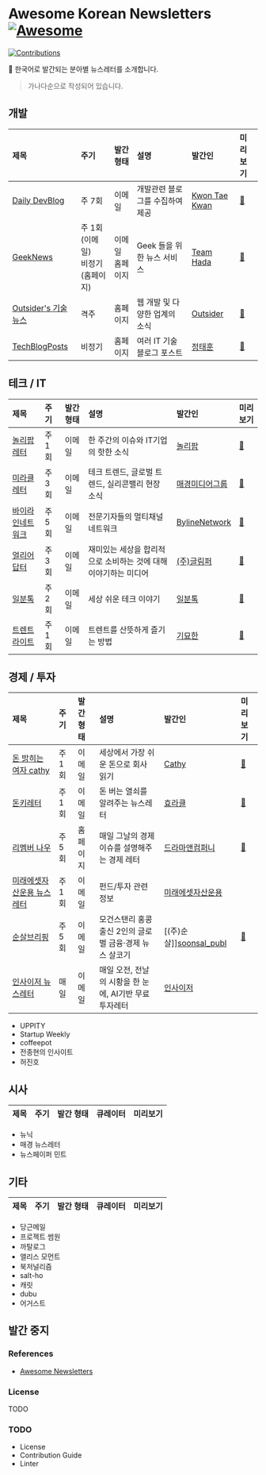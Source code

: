 # Awesome Korean Newsletters [![Awesome](https://awesome.re/badge-flat2.svg)](https://awesome.re)

[![Contributions](https://img.shields.io/badge/contibutions-welcome-1abc9c.svg)](https://shields.io/)

📰 한국어로 발간되는 분아별 뉴스레터를 소개합니다.

> 가나다순으로 작성되어 있습니다.

## 개발

| 제목                             | 주기                                    | 발간 형태             | 설명                            | 발간인                        | 미리보기                |
| :------------------------------- | :-------------------------------------- | :-------------------- | :------------------------------ | :---------------------------- | :---------------------- |
| [Daily DevBlog][devblog]         | 주 7회                                  | 이메일                | 개발관련 블로그를 수집하여 제공 | [Kwon Tae Kwan][devblog_publ] | [🔗][devblog_prvw]       |
| [GeekNews][geek]                 | 주 1회 (이메일) <br/> 비정기 (홈페이지) | 이메일 <br/> 홈페이지 | Geek 들을 위한 뉴스 서비스      | [Team Hada][geek_publ]        | [🔗][geek_prvw]          |
| [Outsider's 기술 뉴스][outsider] | 격주                                    | 홈페이지              | 웹 개발 및 다양한 업계의 소식   | [Outsider][outsider_publ]     | [🔗][outsider_prvw]      |
| [TechBlogPosts][techblogposts]   | 비정기                                  | 홈페이지              | 여러 IT 기술 블로그 포스트      | [정태훈][techblogposts_publ]  | [🔗][techblogposts_prvw] |


[devblog]: http://daily-devblog.com/
[devblog_publ]: https://taetaetae.github.io/
[devblog_prvw]: http://daily-devblog.com/archive

[geek]: https://news.hada.io/
[geek_publ]: https://hada.io/team
[geek_prvw]: https://news.hada.io/

[outsider]: https://blog.outsider.ne.kr/category/Newsletter
[outsider_publ]: https://twitter.com/outsideris
[outsider_prvw]: https://blog.outsider.ne.kr/1536?category=38

[techblogposts]: https://techblogposts.com/
[techblogposts_publ]: https://jthcast.dev/
[techblogposts_prvw]: https://techblogposts.com/

## 테크 / IT

| 제목                       | 주기   | 발간 형태 | 설명                                                            | 발간인                         | 미리보기             |
| :------------------------- | :----- | :-------- | :-------------------------------------------------------------- | :----------------------------- | :------------------- |
| [놀리팝레터][knowllipop]   | 주 1회 | 이메일    | 한 주간의 이슈와 IT기업의 핫한 소식                             | [놀리팝][knowllipop_publ]      | [🔗][knowllipop_prvw] |
| [미라클레터][miracle]      | 주 3회 | 이메일    | 테크 트렌드, 글로벌 트렌드, 실리콘밸리 현장 소식                | [매경미디어그룹][miracle_publ] | [🔗][miracle_prvw]    |
| [바이라인네트워크][byline] | 주 5회 | 이메일    | 전문기자들의 멀티채널네트워크                                   | [BylineNetwork][byline_publ]   | [🔗][byline_prvw]     |
| [얼리어답터][early]        | 주 3회 | 이메일    | 재미있는 세상을 합리적으로 소비하는 것에 대해 이야기하는 미디어 | [(주)글림퍼][early_publ]       | [🔗][early_prvw]      |
| [일분톡][ilbuntok]         | 주 2회 | 이메일    | 세상 쉬운 테크 이야기                                           | [일분톡][ilbuntok_publ]        | [🔗][ilbuntok_prvw]   |
| [트렌트라이트][trendlite]  | 주 1회 | 이메일    | 트렌트를 산뜻하게 즐기는 방법                                   | [기묘한][trendlite_publ]       | [🔗][trendlite_prvw]  |

[knowllipop]: https://page.stibee.com/subscriptions/95801
[knowllipop_publ]: http://knowllipop.com/
[knowllipop_prvw]: https://page.stibee.com/archives/95801

[miracle]: https://page.stibee.com/subscriptions/33271
[miracle_publ]: https://m.mk.co.kr/intro/
[miracle_prvw]: https://mirakle.mk.co.kr/list.php?sc=51800017

[byline]: https://byline.network/newsletter/
[byline_publ]: https://byline.network/
[byline_prvw]: https://us18.campaign-archive.com/home/?u=bedb3ad13e513e25afa719b73&id=81db217913

[early]: http://www.earlyadopter.co.kr/
[early_publ]: http://www.earlyadopter.co.kr/
[early_prvw]: http://www.earlyadopter.co.kr/

[ilbuntok]: https://ilbuntok.com/
[ilbuntok_publ]: https://ilbuntok.com/
[ilbuntok_prvw]: https://us4.campaign-archive.com/home/?u=fac734f2470934a937f9d902c&id=0fd8d1e102

[trendlite]: https://page.stibee.com/subscriptions/41037
[trendlite_publ]: https://brunch.co.kr/@trendlite
[trendlite_prvw]: https://page.stibee.com/archives/41037

## 경제 / 투자

| 제목                                | 주기   | 발간 형태 | 설명                                                    | 발간인                          | 미리보기           |
| :---------------------------------- | :----- | :-------- | :------------------------------------------------------ | :------------------------------ | :----------------- |
| [돈 밝히는 여자 cathy][cathy]       | 주 1회 | 이메일    | 세상에서 가장 쉬운 돈으로 회사 읽기                     | [Cathy][cathy_publ]             | [🔗][cathy_prvw]    |
| [돈키레터][donkey]                  | 주 1회 | 이메일    | 돈 버는 열쇠를 알려주는 뉴스레터                        | [효라클][donkey_publ]           | [🔗][donkey_prvw]   |
| [리멤버 나우][remember]             | 주 5회 | 홈페이지  | 매일 그날의 경제 이슈를 설명해주는 경제 레터            | [드라마앤컴퍼니][remember_publ] | [🔗][remember_prvw] |
| [미래에셋자산운용 뉴스레터][donkey] | 주 1회 | 이메일    | 펀드/투자 관련 정보                                     | [미래에셋자산운용][mirae_publ]  |                    |
| [순살브리핑][soonsal]               | 주 5회 | 이메일    | 모건스탠리 홍콩 출신 2인의 글로벌 금융·경제 뉴스 살코기 | [(주)순살]][soonsal_publ]       | [🔗][soonsal_prvw]  |
| [인사이저 뉴스레터][incizor]        | 매일   | 이메일    | 매일 오전, 전날의 시황을 한 눈에, AI기반 무료 투자레터  | [인사이저][incizor_publ]        |                    |



[cathy]: https://maily.so/cathyxcash
[cathy_publ]: https://nt.cathyxcash.com/About-Cathy-98cfb881f4ca4aa098039baf448b9314
[cathy_prvw]: https://maily.so/cathyxcash

[donkey]: http://donkeyletter.com/
[donkey_publ]: https://m.blog.naver.com/PostList.nhn?blogId=hyoracle
[donkey_prvw]: https://www.notion.so/DONKEY-LETTER-2aac05b885f34c4e9d31a37695476577

[remember]: https://now.rememberapp.co.kr/
[remember_publ]: https://dramancompany.com/
[remember_prvw]: https://now.rememberapp.co.kr/

[mirae]: https://investments.miraeasset.com/webSeminar.do?id=20
[mirae_publ]: https://investments.miraeasset.com/index.do
<!-- [mirae_prvw]: -->

[soonsal]: https://page.stibee.com/subscriptions/51845
[soonsal_publ]: https://soonsal.com/about
[soonsal_prvw]: https://soonsal.com/

[incizor]: https://incizor.com/Newsletter
[incizor_publ]: https://incizor.com/about-%EC%9D%B8%EC%82%AC%EC%9D%B4%EC%A0%80
<!-- [incizor_prvw]: -->


- UPPITY
- Startup Weekly
- coffeepot 
- 전종현의 인사이트
- 허진호


## 시사

| 제목 | 주기 | 발간 형태 | 큐레이터 | 미리보기 |
| :--- | :--- | :-------- | :------- | :------- |

- 뉴닉
- 매경 뉴스레터
- 뉴스페이퍼 민트

## 기타

| 제목 | 주기 | 발간 형태 | 큐레이터 | 미리보기 |
| :--- | :--- | :-------- | :------- | :------- |

- 당근메일
- 프로젝트 썸원
- 까탈로그
- 앨리스 모먼트
- 북저널리즘
- salt-ho
- 캐릿
- dubu
- 어거스트

## 발간 중지

### References

- [Awesome Newsletters](https://github.com/zudochkin/awesome-newsletters)

### License

TODO

### TODO

- License
- Contribution Guide
- Linter